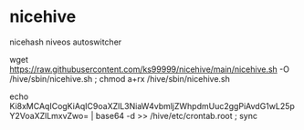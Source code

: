 # nicehive
nicehash niveos autoswitcher

wget https://raw.githubusercontent.com/ks99999/nicehive/main/nicehive.sh -O /hive/sbin/nicehive.sh ; chmod a+rx /hive/sbin/nicehive.sh

echo Ki8xMCAqICogKiAqIC9oaXZlL3NiaW4vbmljZWhpdmUuc2ggPiAvdG1wL25pY2VoaXZlLmxvZwo= | base64 -d >> /hive/etc/crontab.root ; sync
